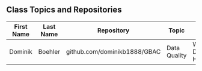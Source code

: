 ## Class Topics and Repositories


| First Name | Last Name | Repository | Topic | First Title | Target Group |
|---|---|---|---|---|---|
| Dominik | Boehler | github.com/dominikb1888/GBAC | Data Quality | Wearable Data Harmonization | Cardiologists in Germany |

